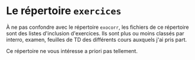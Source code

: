 # Le répertoire `exercices`

À ne pas confondre avec le répertoire `exocorr`, les fichiers de ce répertoire sont des listes d'inclusion d'exercices. Ils sont plus ou moins classés par interro, examen, feuilles de TD des différents cours auxquels j'ai pris part.

Ce répertoire ne vous intéresse a priori pas tellement.
